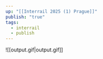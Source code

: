 ```yaml
---
up: "[[Interrail 2025 (1) Prague]]"
publish: "true"
tags:
  - interrail
  - publish
---
```

![[output.gif|output.gif]]